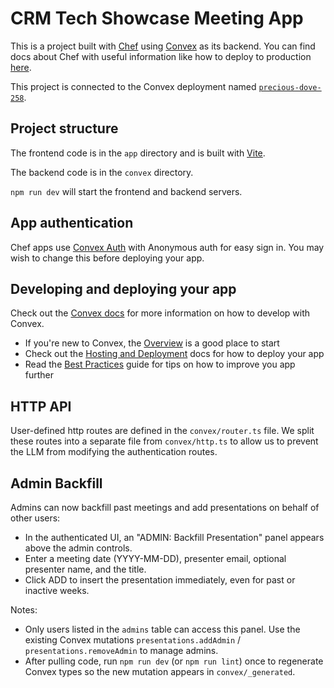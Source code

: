 # CRM Tech Showcase Meeting App
  
This is a project built with [Chef](https://chef.convex.dev) using [Convex](https://convex.dev) as its backend.
 You can find docs about Chef with useful information like how to deploy to production [here](https://docs.convex.dev/chef).
  
This project is connected to the Convex deployment named [`precious-dove-258`](https://dashboard.convex.dev/d/precious-dove-258).
  
## Project structure
  
The frontend code is in the `app` directory and is built with [Vite](https://vitejs.dev/).
  
The backend code is in the `convex` directory.
  
`npm run dev` will start the frontend and backend servers.

## App authentication

Chef apps use [Convex Auth](https://auth.convex.dev/) with Anonymous auth for easy sign in. You may wish to change this before deploying your app.

## Developing and deploying your app

Check out the [Convex docs](https://docs.convex.dev/) for more information on how to develop with Convex.
* If you're new to Convex, the [Overview](https://docs.convex.dev/understanding/) is a good place to start
* Check out the [Hosting and Deployment](https://docs.convex.dev/production/) docs for how to deploy your app
* Read the [Best Practices](https://docs.convex.dev/understanding/best-practices/) guide for tips on how to improve you app further

## HTTP API

User-defined http routes are defined in the `convex/router.ts` file. We split these routes into a separate file from `convex/http.ts` to allow us to prevent the LLM from modifying the authentication routes.

## Admin Backfill

Admins can now backfill past meetings and add presentations on behalf of other users:
- In the authenticated UI, an "ADMIN: Backfill Presentation" panel appears above the admin controls.
- Enter a meeting date (YYYY-MM-DD), presenter email, optional presenter name, and the title.
- Click ADD to insert the presentation immediately, even for past or inactive weeks.

Notes:
- Only users listed in the `admins` table can access this panel. Use the existing Convex mutations `presentations.addAdmin` / `presentations.removeAdmin` to manage admins.
- After pulling code, run `npm run dev` (or `npm run lint`) once to regenerate Convex types so the new mutation appears in `convex/_generated`.
